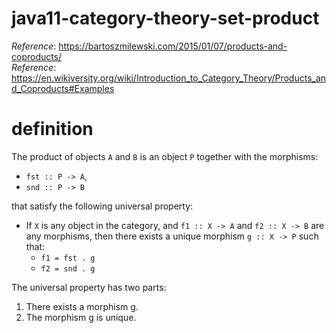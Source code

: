# java11-category-theory-set-product

_Reference_: https://bartoszmilewski.com/2015/01/07/products-and-coproducts/  
_Reference_: https://en.wikiversity.org/wiki/Introduction_to_Category_Theory/Products_and_Coproducts#Examples

# definition
The product of objects `A` and `B` is an object `P` together with 
the morphisms:
* `fst :: P -> A`, 
* `snd :: P -> B` 

that satisfy the following 
universal property:
* If `X` is any object in the category, and 
`f1 :: X -> A` and `f2 :: X -> B` are any morphisms, then 
there exists a unique morphism `g :: X -> P` such that:
    * `f1 = fst . g`
    * `f2 = snd . g`

The universal property has two parts:
1. There exists a morphism g.
1. The morphism g is unique.